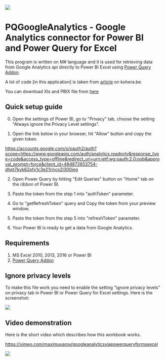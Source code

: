 
![](https://content.screencast.com/media/5b47d1de-0000-433b-a902-2b8052720ada_9d700cb2-87df-433c-8403-c813c6a51c87_static_0_0_2017-12-29_01-55-33.png)  
# PQGoogleAnalytics - Google Analytics connector for Power BI and Power Query for Excel

This program is written on M# language and it is used for retrieving data from Google Analytics api directly to Power BI Excel using [Power Query Addon](https://www.microsoft.com/en-us/download/details.aspx?id=39379). 

A lot of code \[in this application\] is taken from [article](http://kohera.be/blog/detail/how-to-get-google-analytics-data-in-power-query) on kohera.be. 

You can download Xls and PBIX file from [here](https://github.com/40-02/GoogleAnalyticsViaPowerQueryForExcel/releases)

## Quick setup guide

0. Open the settings of Power BI, go to "Privacy" tab, choose the setting "Always ignore the Privacy Level settings".

1. Open the link below in your browser, hit "Allow" button and copy the given token.

https://accounts.google.com/o/oauth2/auth?scope=https://www.googleapis.com/auth/analytics.readonly&response_type=code&access_type=offline&redirect_uri=urn:ietf:wg:oauth:2.0:oob&approval_prompt=force&client_id=484872653754-dhpt7kvk62pfv1c3e21rincs2l300jeg

2. Open Power Query by hitting "Edit Queries" button on "Home" tab on the ribbon of Power BI.

3. Paste the token from the step 1 into "authToken" parameter.

4. Go to "getRefreshToken" query and Copy the token from your preview window.

5. Paste the token from the step 5 into "refreshToken" parameter.

6. Your Power BI is ready to get a data from Google Analytics.

## Requirements ##

1. MS Excel 2010, 2013, 2016 or Power BI
2. [Power Query Addon](https://www.microsoft.com/en-us/download/details.aspx?id=39379)

## Ignore privacy levels ##

To make this file work you need to enable the setting "ignore privacy levels" on privacy tab in Power BI or Power Query for Excel settings. Here is the screenshot:

![](http://content.screencast.com/media/9eac1f74-8980-4a7c-9042-4d189fd08a99_9d700cb2-87df-433c-8403-c813c6a51c87_static_0_0_2016-12-08_11-19-28.png)

## Video demonstration  ##

Here is the short video which describes how this workbook works. 

https://vimeo.com/maximuvarov/googleanalyticsviapowerqueryformsexcel

![](https://www.evernote.com/l/AAnq3Tra0TNMGrEb8ouN4BqL-ACyIbHeeJgB/image.png)
